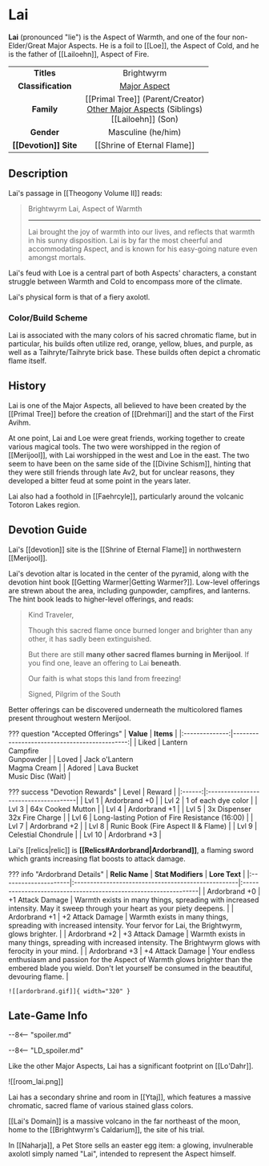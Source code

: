 # Lai

**Lai** (pronounced "lie") is the Aspect of Warmth, and one of the four non-Elder/Great Major Aspects. He is a foil to [[Loe]], the Aspect of Cold, and he is the father of [[Lailoehn]], Aspect of Fire.

|  |  |
|:----------:|:----------------------:|
| **Titles** | Brightwyrm |
| **Classification** | [Major Aspect](/Lore/Higher_Beings/Aspects/Major_Aspects/) |
| **Family** | [[Primal Tree]] (Parent/Creator) <br> [Other Major Aspects](/Lore/Higher_Beings/Aspects/Major_Aspects/) (Siblings) <br> [[Lailoehn]] (Son) |
| **Gender** | Masculine (he/him) |
| **[[Devotion]] Site** | [[Shrine of Eternal Flame]] |

## Description

Lai's passage in [[Theogony Volume II]] reads:

> Brightwyrm Lai, Aspect of Warmth
> ***
> Lai brought the joy of warmth into our lives, and reflects that warmth in his sunny disposition. Lai is by far the most cheerful and accommodating Aspect, and is known for his easy-going nature even amongst mortals.

Lai's feud with Loe is a central part of both Aspects' characters, a constant struggle between Warmth and Cold to encompass more of the climate. 

Lai's physical form is that of a fiery axolotl.

### Color/Build Scheme

Lai is associated with the many colors of his sacred chromatic flame, but in particular, his builds often utilize red, orange, yellow, blues, and purple, as well as a Taihryte/Taihryte brick base. These builds often depict a chromatic flame itself.

## History

Lai is one of the Major Aspects, all believed to have been created by the [[Primal Tree]] before the creation of [[Drehmari]] and the start of the First Avihm.

At one point, Lai and Loe were great friends, working together to create various magical tools. The two were worshipped in the region of [[Merijool]], with Lai worshipped in the west and Loe in the east. The two seem to have been on the same side of the [[Divine Schism]], hinting that they were still friends through late Av2, but for unclear reasons, they developed a bitter feud at some point in the years later.

Lai also had a foothold in [[Faehrcyle]], particularly around the volcanic Totoron Lakes region.

## Devotion Guide

Lai's [[devotion]] site is the [[Shrine of Eternal Flame]] in northwestern [[Merijool]].

Lai's devotion altar is located in the center of the pyramid, along with the devotion hint book [[Getting Warmer|Getting Warmer?]]. Low-level offerings are strewn about the area, including gunpowder, campfires, and lanterns. The hint book leads to higher-level offerings, and reads:

> Kind Traveler,
>
> Though this sacred flame once burned longer and brighter than any other, it has sadly been extinguished.
>
> But there are still **many other sacred flames burning in Merijool**. If you find one, leave an offering to Lai **beneath**.
>
> Our faith is what stops this land from freezing!
>
> Signed, Pilgrim of the South

Better offerings can be discovered underneath the multicolored flames present throughout western Merijool.

??? question "Accepted Offerings"
    | **Value**      | **Items**                                  |
    |:--------------:|---------------------------------------------:|
    | Liked          | Lantern <br>Campfire <br>Gunpowder               |
    | Loved          | Jack o'Lantern <br>Magma Cream                   |
    | Adored         | Lava Bucket <br>Music Disc (Wait)                |

??? success "Devotion Rewards"
    | Level  | Reward                               |
    |:------:|:-------------------------------------|
    | Lvl 1  | Ardorbrand +0                        |
    | Lvl 2  | 1 of each dye color                  |
    | Lvl 3  | 64x Cooked Mutton                    |
    | Lvl 4  | Ardorbrand +1                        |
    | Lvl 5  | 3x Dispenser <br>32x Fire Charge     |
    | Lvl 6  | Long-lasting Potion of Fire Resistance (16:00)    |
    | Lvl 7  | Ardorbrand +2                        |
    | Lvl 8  | Runic Book (Fire Aspect II & Flame)  |
    | Lvl 9  | Celestial Chondrule                  |
    | Lvl 10 | Ardorbrand +3                        |

Lai's [[relics|relic]] is **[[Relics#Ardorbrand|Ardorbrand]]**, a flaming sword which grants increasing flat boosts to attack damage.

??? info "Ardorbrand Details"
    | **Relic Name**       | **Stat Modifiers**                                 | **Lore Text**                                                   |
    |:---------------------|:---------------------------------------------------|:----------------------------------------------------------------|
    | Ardorbrand +0        | +1 Attack Damage                                   | Warmth exists in many things, spreading with increased intensity. May it sweep through your heart as your piety deepens. |
    | Ardorbrand +1        | +2 Attack Damage                                   | Warmth exists in many things, spreading with increased intensity. Your fervor for Lai, the Brightwyrm, glows brighter. | 
    | Ardorbrand +2        | +3 Attack Damage                                   | Warmth exists in many things, spreading with increased intensity. The Brightwyrm glows with ferocity in your mind. |
    | Ardorbrand +3        | +4 Attack Damage                                   | Your endless enthusiasm and passion for the Aspect of Warmth glows brighter than the embered blade you wield. Don't let yourself be consumed in the beautiful, devouring flame. |

    ![[ardorbrand.gif]]{ width="320" }

## Late-Game Info

--8<-- "spoiler.md"

--8<-- "LD_spoiler.md"

Like the other Major Aspects, Lai has a significant footprint on [[Lo'Dahr]].

![[room_lai.png]]

Lai has a secondary shrine and room in [[Ytaj]], which features a massive chromatic, sacred flame of various stained glass colors.

[[Lai's Domain]] is a massive volcano in the far northeast of the moon, home to the [[Brightwyrm's Caldarium]], the site of his trial.

In [[Naharja]], a Pet Store sells an easter egg item: a glowing, invulnerable axolotl simply named "Lai", intended to represent the Aspect himself.

